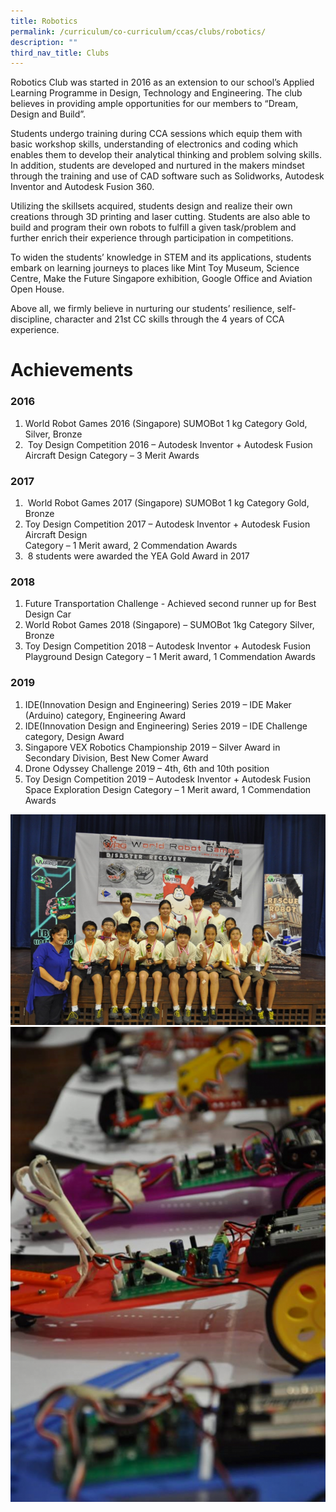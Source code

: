 ```yaml
---
title: Robotics
permalink: /curriculum/co-curriculum/ccas/clubs/robotics/
description: ""
third_nav_title: Clubs
---
```

Robotics Club was started in 2016 as an extension to our school’s Applied Learning Programme in Design, Technology and Engineering. The club believes in providing ample opportunities for our members to “Dream, Design and Build”.

Students undergo training during CCA sessions which equip them with basic workshop skills, understanding of electronics and coding which enables them to develop their analytical thinking and problem solving skills. In addition, students are developed and nurtured in the makers mindset through the training and use of CAD software such as Solidworks, Autodesk Inventor and Autodesk Fusion 360.

Utilizing the skillsets acquired, students design and realize their own creations through 3D printing and laser cutting. Students are also able to build and program their own robots to fulfill a given task/problem and further enrich their experience through participation in competitions.

To widen the students’ knowledge in STEM and its applications, students embark on learning journeys to places like Mint Toy Museum, Science Centre, Make the Future Singapore exhibition, Google Office and Aviation Open House.

Above all, we firmly believe in nurturing our students’ resilience, self-discipline, character and 21st CC skills through the 4 years of CCA experience.

# Achievements  
### 2016

1.  World Robot Games 2016 (Singapore) SUMOBot 1 kg Category Gold, Silver, Bronze
2.   Toy Design Competition 2016 – Autodesk Inventor + Autodesk Fusion Aircraft Design Category – 3 Merit Awards

### 2017

1.   World Robot Games 2017 (Singapore) SUMOBot 1 kg Category Gold, Bronze
2.  Toy Design Competition 2017 – Autodesk Inventor + Autodesk Fusion Aircraft Design  
    Category – 1 Merit award, 2 Commendation Awards
3.   8 students were awarded the YEA Gold Award in 2017

### 2018

1.  Future Transportation Challenge - Achieved second runner up for Best Design Car
2.  World Robot Games 2018 (Singapore) – SUMOBot 1kg Category Silver, Bronze
3.  Toy Design Competition 2018 – Autodesk Inventor + Autodesk Fusion Playground Design Category – 1 Merit award, 1 Commendation Awards

### 2019

1.  IDE(Innovation Design and Engineering) Series 2019 – IDE Maker (Arduino) category, Engineering Award
2.  IDE(Innovation Design and Engineering) Series 2019 – IDE Challenge category, Design Award
3.  Singapore VEX Robotics Championship 2019 – Silver Award in Secondary Division, Best New Comer Award
4.  Drone Odyssey Challenge 2019 – 4th, 6th and 10th position
5.  Toy Design Competition 2019 – Autodesk Inventor + Autodesk Fusion Space Exploration Design Category – 1 Merit award, 1 Commendation Awards

![](/images/dnt2.png)<br>
![](/images/dnt4-679x1024.png)